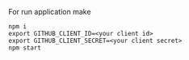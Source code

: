 For run application make

```
npm i
export GITHUB_CLIENT_ID=<your client id>
export GITHUB_CLIENT_SECRET=<your client secret>
npm start
```
